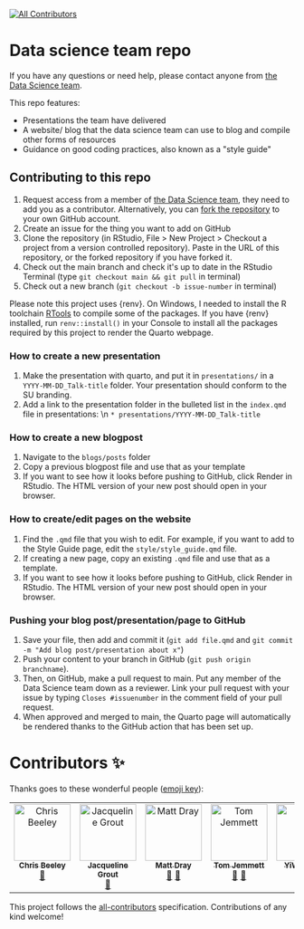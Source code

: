 <!-- ALL-CONTRIBUTORS-BADGE:START - Do not remove or modify this section -->
[![All Contributors](https://img.shields.io/badge/all_contributors-5-orange.svg?style=flat-square)](#contributors-)
<!-- ALL-CONTRIBUTORS-BADGE:END -->


# Data science team repo

If you have any questions or need help, please contact anyone from [the Data Science team](https://the-strategy-unit.github.io/data_science/about.html).

This repo features:

* Presentations the team have delivered
* A website/ blog that the data science team can use to blog and compile other forms of resources
* Guidance on good coding practices, also known as a "style guide"

## Contributing to this repo

1. Request access from a member of [the Data Science team](https://the-strategy-unit.github.io/data_science/about.html), they need to add you as a contributor. Alternatively, you can [fork the repository](https://docs.github.com/en/pull-requests/collaborating-with-pull-requests/working-with-forks/fork-a-repo) to your own GitHub account.
2. Create an issue for the thing you want to add on GitHub
3. Clone the repository (in RStudio, File > New Project > Checkout a project from a version controlled repository). Paste in the URL of this repository, or the forked repository if you have forked it.
4. Check out the main branch and check it's up to date in the RStudio Terminal  (type `git checkout main && git pull` in terminal)
5. Check out a new branch  (`git checkout -b issue-number` in terminal)

Please note this project uses {renv}. On Windows, I needed to install the R toolchain [RTools](https://cran.r-project.org/bin/windows/Rtools/) to compile some of the packages. If you have {renv} installed, run `renv::install()` in your Console to install all the packages required by this project to render the Quarto webpage.

### How to create a new presentation

1. Make the presentation with quarto, and put it in `presentations/` in a `YYYY-MM-DD_Talk-title` folder. Your presentation should conform to the SU branding.
2. Add a link to the presentation folder in the bulleted list in the `index.qmd` file in presentations:
  \n `* presentations/YYYY-MM-DD_Talk-title`


### How to create a new blogpost 

1. Navigate to the `blogs/posts` folder
2. Copy a previous blogpost file and use that as your template
3. If you want to see how it looks before pushing to GitHub, click Render in RStudio. The HTML version of your new post should open in your browser.


### How to create/edit pages on the website

1. Find the `.qmd` file that you wish to edit. For example, if you want to add to the Style Guide page, edit the `style/style_guide.qmd` file.
2. If creating a new page, copy an existing `.qmd` file and use that as a template.
3. If you want to see how it looks before pushing to GitHub, click Render in RStudio. The HTML version of your new post should open in your browser.


### Pushing your blog post/presentation/page to GitHub

1. Save your file, then add and commit it (`git add file.qmd` and `git commit -m "Add blog post/presentation about x"`)
2. Push your content to your branch in GitHub (`git push origin branchname`). 
3. Then, on GitHub, make a pull request to main. Put any member of the Data Science team down as a reviewer. Link your pull request with your issue by typing `Closes #issuenumber` in the comment field of your pull request.
4. When approved and merged to main, the Quarto page will automatically be rendered thanks to the GitHub action that has been set up.

# Contributors ✨

Thanks goes to these wonderful people ([emoji key](https://allcontributors.org/docs/en/emoji-key)):

<!-- ALL-CONTRIBUTORS-LIST:START - Do not remove or modify this section -->
<!-- prettier-ignore-start -->
<!-- markdownlint-disable -->
<table>
  <tbody>
    <tr>
      <td align="center" valign="top" width="14.28%"><a href="http://chrisbeeley.net"><img src="https://avatars.githubusercontent.com/u/1259867?v=4?s=100" width="100px;" alt="Chris Beeley"/><br /><sub><b>Chris Beeley</b></sub></a><br /><a href="#talk-ChrisBeeley" title="Talks">📢</a></td>
      <td align="center" valign="top" width="14.28%"><a href="https://github.com/jacgrout"><img src="https://avatars.githubusercontent.com/u/103451105?v=4?s=100" width="100px;" alt="Jacqueline Grout"/><br /><sub><b>Jacqueline Grout</b></sub></a><br /><a href="#talk-jacgrout" title="Talks">📢</a></td>
      <td align="center" valign="top" width="14.28%"><a href="http://matt-dray.com"><img src="https://avatars.githubusercontent.com/u/18232097?v=4?s=100" width="100px;" alt="Matt Dray"/><br /><sub><b>Matt Dray</b></sub></a><br /><a href="#blog-matt-dray" title="Blogposts">📝</a> <a href="#talk-matt-dray" title="Talks">📢</a></td>
      <td align="center" valign="top" width="14.28%"><a href="https://tjmt.uk/"><img src="https://avatars.githubusercontent.com/u/12023696?v=4?s=100" width="100px;" alt="Tom Jemmett"/><br /><sub><b>Tom Jemmett</b></sub></a><br /><a href="#blog-tomjemmett" title="Blogposts">📝</a> <a href="#talk-tomjemmett" title="Talks">📢</a></td>
      <td align="center" valign="top" width="14.28%"><a href="https://www.linkedin.com/in/yiwen-h/"><img src="https://avatars.githubusercontent.com/u/60136255?v=4?s=100" width="100px;" alt="YiWen Hon"/><br /><sub><b>YiWen Hon</b></sub></a><br /><a href="#blog-yiwen-h" title="Blogposts">📝</a> <a href="#talk-yiwen-h" title="Talks">📢</a></td>
    </tr>
  </tbody>
</table>

<!-- markdownlint-restore -->
<!-- prettier-ignore-end -->

<!-- ALL-CONTRIBUTORS-LIST:END -->

This project follows the [all-contributors](https://github.com/all-contributors/all-contributors) specification. Contributions of any kind welcome!
